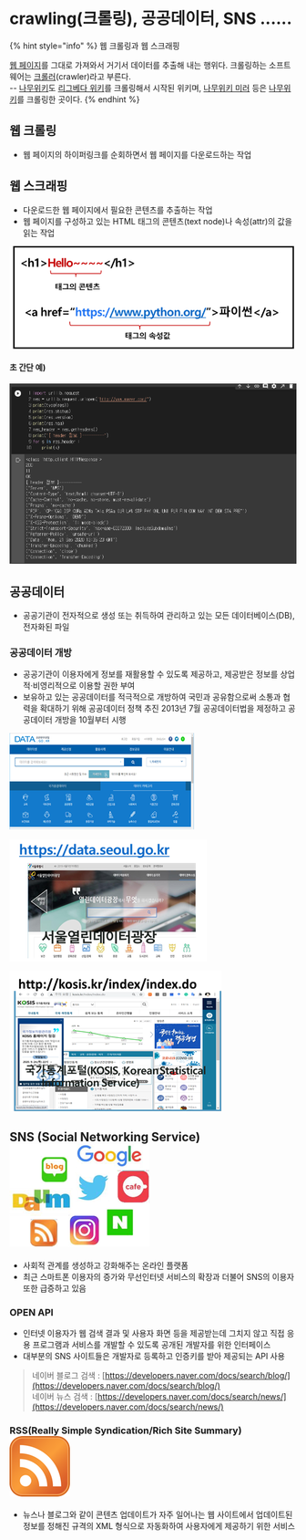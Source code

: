 # crawling\(크롤링\), 공공데이터, SNS ......

{% hint style="info" %}
  웹 크롤링과 웹 스크래핑

[웹 페이지](https://namu.wiki/w/%EC%9B%B9%20%ED%8E%98%EC%9D%B4%EC%A7%80)를 그대로 가져와서 거기서 데이터를 추출해 내는 행위다. 크롤링하는 소프트웨어는 [크롤러](https://namu.wiki/w/%ED%81%AC%EB%A1%A4%EB%9F%AC)\(crawler\)라고 부른다.  
--  [나무위키](https://namu.wiki/w/%EB%82%98%EB%AC%B4%EC%9C%84%ED%82%A4)도 [리그베다 위키](https://namu.wiki/w/%EB%A6%AC%EA%B7%B8%EB%B2%A0%EB%8B%A4%20%EC%9C%84%ED%82%A4)를 크롤링해서 시작된 위키며, [나무위키 미러](https://namu.wiki/w/%EB%82%98%EB%AC%B4%EC%9C%84%ED%82%A4%20%EB%AF%B8%EB%9F%AC) 등은 [나무위키](https://namu.wiki/w/%EB%82%98%EB%AC%B4%EC%9C%84%ED%82%A4)를 크롤링한 곳이다.
{% endhint %}

## 웹 크롤링

* 웹 페이지의 하이퍼링크를 순회하면서 웹 페이지를 다운로드하는 작업

## 웹 스크래핑

* 다운로드한 웹 페이지에서 필요한 콘텐츠를 추출하는 작업
* 웹 페이지를 구성하고 있는 HTML 태그의 콘텐츠\(text node\)나 속성\(attr\)의 값을 읽는 작업

![](../.gitbook/assets/image%20%28228%29.png)

#### 초 간단 예\)  

![](../.gitbook/assets/image%20%28235%29.png)

## 공공데이터

* 공공기관이 전자적으로 생성 또는 취득하여 관리하고 있는 모든 데이터베이스\(DB\), 전자화된 파일

### 공공데이터 개방

* 공공기관이 이용자에게 정보를 재활용할 수 있도록 제공하고, 제공받은 정보를 상업적·비영리적으로 이용할 권한 부여
* 보유하고 있는 공공데이터를 적극적으로 개방하여 국민과 공유함으로써 소통과 협력을 확대하기 위해 공공데이터 정책 추진 2013년 7월 공공데이터법을 제정하고 공공데이터 개방을 10월부터 시행

![](../.gitbook/assets/image%20%28236%29.png)

![](../.gitbook/assets/image%20%28233%29.png)

![](../.gitbook/assets/image%20%28225%29.png)

## SNS \(Social Networking Service\) ![](../.gitbook/assets/image%20%28229%29.png) 

* 사회적 관계를 생성하고 강화해주는 온라인 플랫폼
* 최근 스마트폰 이용자의 증가와 무선인터넷 서비스의  확장과 더불어 SNS의 이용자 또한 급증하고 있음

### OPEN API

* 인터넷 이용자가 웹 검색 결과 및 사용자 화면 등을 제공받는데 그치지 않고 직접 응용 프로그램과 서비스를 개발할 수 있도록 공개된 개발자를 위한 인터페이스
* 대부분의 SNS 사이트들은 개발자로 등록하고 인증키를 받아 제공되는 API 사용

> 네이버 블로그 검색 : [https://developers.naver.com/docs/search/blog/](https://developers.naver.com/docs/search/blog/)   
> 네이버 뉴스 검색 : [https://developers.naver.com/docs/search/news/](https://developers.naver.com/docs/search/news/)

### RSS\(Really Simple Syndication/Rich Site Summary\) ![](../.gitbook/assets/image%20%28230%29.png) 

* 뉴스나 블로그와 같이 콘텐츠 업데이트가 자주 일어나는 웹 사이트에서 업데이트된 정보를 정해진 규격의 XML 형식으로 자동화하여 사용자에게 제공하기 위한 서비스























